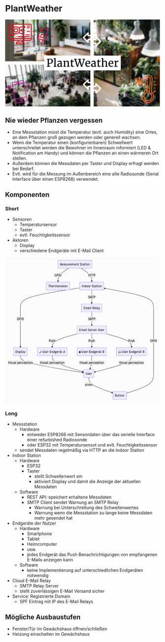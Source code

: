 # PlantWeather

![Key Visual](https://raw.githubusercontent.com/nikcani/plant-weather/57d85a762c22012cb3f33c3a0baf08a906832c5b/Key%20Visual/IoT%20Key%20Visual.png)

## Nie wieder Pflanzen vergessen

- Eine Messstation misst die Temperatur (evtl. auch Humidity) eine Ortes, an dem Pflanzen groß gezogen werden oder generell wachsen.
- Wenn die Temperatur einen (konfigurierbaren) Schwellwert unterschreitet werden die Bewohner im Innenraum informiert (LED & Notification am Handy) und können die Pflanzen an einen wärmeren Ort stellen.
- Außerdem können die Messdaten per Taster und Display erfragt werden bei Bedarf.
- Evtl. wird für die Messung im Außenbereich eine alte Radiosonde (Serial Interface über einen ESP8266) verwendet.

## Komponenten

### Short

- Sensoren
  - Temperatursensor
  - Taster
  - evtl. Feuchtigkeitssensor
- Aktoren
  - Display
  - verschiedene Endgeräte mit E-Mail Client

![Components](https://raw.githubusercontent.com/nikcani/plant-weather/d467dc55a7d5efb065e1a3a92f3a6066ac3d1c3b/components.png)

### Long

- Messstation
  - Hardware
    - entweder ESP8266 mit Sensordaten über das serielle Interface einer refurbished Radiosonde
    - oder ESP32 mit Temperatursensot und evlt. Feuchtigkeitssensor
  - sendet Messdaten regelmäßig via HTTP an die Indoor Station
- Indoor Station
  - Hardware
    - ESP32
    - Taster
      - stellt Schwellenwert ein
      - aktiviert Display und damit die Anzeige der aktuellen Messdaten
  - Software
    - REST API: speichert erhaltene Messdaten
    - SMTP Client sendet Warnung an SMTP Relay
      - Warnung bei Unterschreitung des Schwellenwertes
      - Warnung wenn die Messstation zu lange keine Messdaten mehr gesendet hat
- Endgeräte der Nutzer
  - Hardware
    - Smartphone
    - Tablet
    - Heimcomputer
    - usw.
    - jedes Endgerät das Push Benachrichtigungen von empfangenen E-Mails anzeigen kann
  - Software
    - keine Implementierung auf unterschiedlichen Endgeräten notwendig
- Cloud E-Mail Relay
  - SMTP Relay Server
  - stellt zuverlässigen E-Mail Versand sicher
- Service: Registrierte Domain
  - SPF Eintrag mit IP des E-Mail Relays

## Mögliche Ausbaustufen

- Fenster/Tür im Gewächshaus öffnen/schließen
- Heizung einschalten im Gewächshaus

